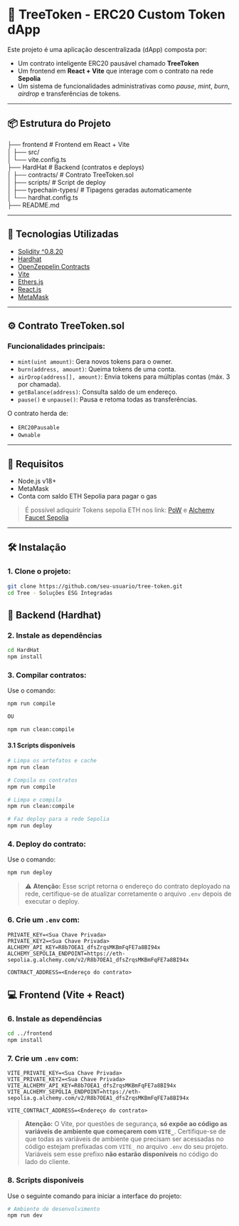# 🌳 TreeToken - ERC20 Custom Token dApp

Este projeto é uma aplicação descentralizada (dApp) composta por:

- Um contrato inteligente ERC20 pausável chamado **TreeToken**
- Um frontend em **React + Vite** que interage com o contrato na rede **Sepolia**
- Um sistema de funcionalidades administrativas como *pause*, *mint*, *burn*, *airdrop* e transferências de tokens.
---

## 📦 Estrutura do Projeto
├── frontend # Frontend em React + Vite  
│ ├── src/  
│ └── vite.config.ts  
├── HardHat # Backend (contratos e deploys)  
│ ├── contracts/ # Contrato TreeToken.sol  
│ ├── scripts/ # Script de deploy  
│ ├── typechain-types/ # Tipagens geradas automaticamente  
│ └── hardhat.config.ts  
├── README.md

---

## 🚀 Tecnologias Utilizadas

- [Solidity ^0.8.20](https://docs.soliditylang.org/)
- [Hardhat](https://hardhat.org/)
- [OpenZeppelin Contracts](https://docs.openzeppelin.com/contracts/)
- [Vite](https://vitejs.dev/)
- [Ethers.js](https://docs.ethers.org/)
- [React.js](https://react.dev/)
- [MetaMask](https://metamask.io/)

---

## ⚙️ Contrato TreeToken.sol

### Funcionalidades principais:

- `mint(uint amount)`: Gera novos tokens para o owner.
- `burn(address, amount)`: Queima tokens de uma conta.
- `airDrop(address[], amount)`: Envia tokens para múltiplas contas (máx. 3 por chamada).
- `getBalance(address)`: Consulta saldo de um endereço.
- `pause()` e `unpause()`: Pausa e retoma todas as transferências.

O contrato herda de:
- `ERC20Pausable`
- `Ownable`

---

## 📄 Requisitos

- Node.js v18+
- MetaMask
- Conta com saldo ETH Sepolia para pagar o gas
> É  possível adiquirir Tokens sepolia ETH nos link: [PoW](https://sepolia-faucet.pk910.de/#/details/69d42136-912e-414a-8b5f-139c16507644) e [Alchemy Faucet Sepolia](https://www.alchemy.com/faucets/arbitrum-sepolia)

---

## 🛠️ Instalação

### 1. Clone o projeto:
```bash
git clone https://github.com/seu-usuario/tree-token.git
cd Tree - Soluções ESG Integradas
```

## 🔧 Backend (Hardhat)

### 2. Instale as dependências
```bash
cd HardHat
npm install
```

### 3. Compilar contratos:
Use o comando:
```bash
npm run compile

OU

npm run clean:compile
```

#### 3.1 Scripts disponíveis
```bash
# Limpa os artefatos e cache
npm run clean

# Compila os contratos
npm run compile

# Limpa e compila
npm run clean:compile

# Faz deploy para a rede Sepolia
npm run deploy
```

### 4. Deploy do contrato:
Use o comando:
```bash
npm run deploy
```
> ⚠️ **Atenção:** Esse script retorna o endereço do contrato deployado na rede, certifique-se de atualizar corretamente o arquivo `.env` depois de executar o deploy.


### 6. Crie um `.env` com:
```env
PRIVATE_KEY=<Sua Chave Privada>
PRIVATE_KEY2=<Sua Chave Privada>
ALCHEMY_API_KEY=R8b7OEA1_dfsZrqsMKBmFqFE7a8BI94x
ALCHEMY_SEPOLIA_ENDPOINT=https://eth-sepolia.g.alchemy.com/v2/R8b7OEA1_dfsZrqsMKBmFqFE7a8BI94x

CONTRACT_ADDRESS=<Endereço do contrato>
```



## 💻 Frontend (Vite + React)

### 6. Instale as dependências
```bash
cd ../frontend
npm install
```
### 7. Crie um `.env` com:
```env
VITE_PRIVATE_KEY=<Sua Chave Privada>
VITE_PRIVATE_KEY2=<Sua Chave Privada>
VITE_ALCHEMY_API_KEY=R8b7OEA1_dfsZrqsMKBmFqFE7a8BI94x
VITE_ALCHEMY_SEPOLIA_ENDPOINT=https://eth-sepolia.g.alchemy.com/v2/R8b7OEA1_dfsZrqsMKBmFqFE7a8BI94x

VITE_CONTRACT_ADDRESS=<Endereço do contrato>
```
> **Atenção:** O Vite, por questões de segurança, **só expõe ao código as variáveis de ambiente que começarem com `VITE_`**. Certifique-se de que todas as variáveis de ambiente que precisam ser acessadas no código estejam prefixadas com `VITE_` no arquivo `.env` do seu projeto. Variáveis sem esse prefixo **não estarão disponíveis** no código do lado do cliente.
> 
### 8. Scripts disponíveis
Use o seguinte comando para iniciar a interface do projeto:
```bash
# Ambiente de desenvolvimento
npm run dev
```


